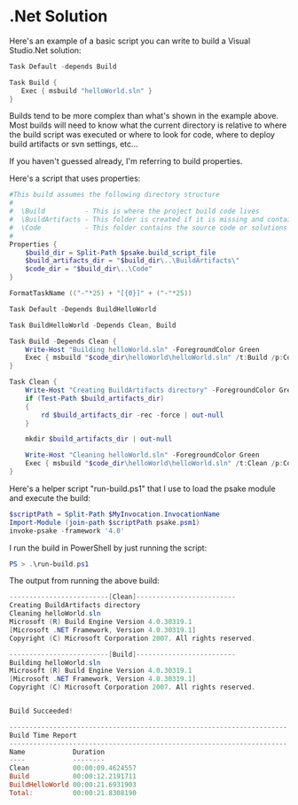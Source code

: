# .Net Solution

Here's an example of a basic script you can write to build a Visual Studio.Net
solution:

```powershell
Task Default -depends Build

Task Build {
   Exec { msbuild "helloWorld.sln" }
}
```

Builds tend to be more complex than what's shown in the example above. Most
builds will need to know what the current directory is relative to where the
build script was executed or where to look for code, where to deploy build
artifacts or svn settings, etc...

If you haven't guessed already, I'm referring to build properties.

Here's a script that uses properties:

```powershell
#This build assumes the following directory structure
#
#  \Build          - This is where the project build code lives
#  \BuildArtifacts - This folder is created if it is missing and contains output of the build
#  \Code           - This folder contains the source code or solutions you want to build
#
Properties {
    $build_dir = Split-Path $psake.build_script_file
    $build_artifacts_dir = "$build_dir\..\BuildArtifacts\"
    $code_dir = "$build_dir\..\Code"
}

FormatTaskName (("-"*25) + "[{0}]" + ("-"*25))

Task Default -Depends BuildHelloWorld

Task BuildHelloWorld -Depends Clean, Build

Task Build -Depends Clean {
    Write-Host "Building helloWorld.sln" -ForegroundColor Green
    Exec { msbuild "$code_dir\helloWorld\helloWorld.sln" /t:Build /p:Configuration=Release /v:quiet /p:OutDir=$build_artifacts_dir }
}

Task Clean {
    Write-Host "Creating BuildArtifacts directory" -ForegroundColor Green
    if (Test-Path $build_artifacts_dir)
    {
        rd $build_artifacts_dir -rec -force | out-null
    }

    mkdir $build_artifacts_dir | out-null

    Write-Host "Cleaning helloWorld.sln" -ForegroundColor Green
    Exec { msbuild "$code_dir\helloWorld\helloWorld.sln" /t:Clean /p:Configuration=Release /v:quiet }
}
```

Here's a helper script "run-build.ps1" that I use to load the psake module and
execute the build:

```powershell
$scriptPath = Split-Path $MyInvocation.InvocationName
Import-Module (join-path $scriptPath psake.psm1)
invoke-psake -framework '4.0'
```

I run the build in PowerShell by just running the script:

```powershell
PS > .\run-build.ps1
```

The output from running the above build:

```powershell
-------------------------[Clean]-------------------------
Creating BuildArtifacts directory
Cleaning helloWorld.sln
Microsoft (R) Build Engine Version 4.0.30319.1
[Microsoft .NET Framework, Version 4.0.30319.1]
Copyright (C) Microsoft Corporation 2007. All rights reserved.

-------------------------[Build]-------------------------
Building helloWorld.sln
Microsoft (R) Build Engine Version 4.0.30319.1
[Microsoft .NET Framework, Version 4.0.30319.1]
Copyright (C) Microsoft Corporation 2007. All rights reserved.


Build Succeeded!

----------------------------------------------------------------------
Build Time Report
----------------------------------------------------------------------
Name            Duration
----            --------
Clean           00:00:09.4624557
Build           00:00:12.2191711
BuildHelloWorld 00:00:21.6931903
Total:          00:00:21.8308190
```
